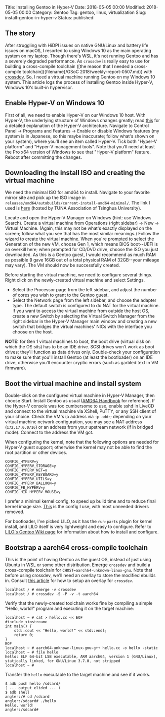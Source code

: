 Title: Installing Gentoo in Hyper-V
Date: 2018-05-05 00:00
Modified: 2018-05-05 00:00
Category: Gentoo
Tag: gentoo, linux, virtualization
Slug: install-gentoo-in-hyper-v
Status: published

## The story

After struggling with HiDPI issues on native GNU/Linux and battery life issues on macOS, I resorted to using Windows 10 as the main operating system on my laptop. Though there's WSL, it's not running Gentoo and has a severely degraded performance. As `crossdev` is really easy to use for building a cross-compile toolchain ([the reason that I needed a cross-compile toolchain]({filename}/GSoC 2018/weekly-report-0507.md)) with [crossdev](https://wiki.gentoo.org/wiki/Crossdev). So, I need a virtual machine running Gentoo on my Windows 10 system. This article logs the process of installing Gentoo inside Hyper-V, Windows 10's built-in hypervisor.

## Enable Hyper-V on Windows 10

First of all, we need to enable Hyper-V on our Windows 10 host. With Hyper-V, the underlying structure of Windows changes greatly; read [this](https://docs.microsoft.com/en-us/virtualization/hyper-v-on-windows/reference/hyper-v-architecture) for a detailed explanation of the Hyper-V architecture. Navigate to Control Panel -> Programs and Features -> Enable or disable Windows features (my system is in Japanese, so this maybe inaccurate; follow what's shown on your system), where you'll see an item called Hyper-V. Tick both "Hyper-V platform" and "Hyper-V management tools". Note that you'll need at least the Pro x64 version of Windows to see that "Hyper-V platform" feature. Reboot after committing the changes.

## Downloading the install ISO and creating the virtual machine

We need the minimal ISO for amd64 to install. Navigate to your favorite mirror site and pick up the ISO image in `releases/amd64/autobuilds/current-install-amd64-minimal/`. The link I used is [here](https://mirrors.tuna.tsinghua.edu.cn/gentoo/releases/amd64/autobuilds/current-install-amd64-minimal/install-amd64-minimal-20180415T214502Z.iso) (hosted by TUNA Association of Tsinghua University).

Locate and open the Hyper-V Manager on Windows (hint: use Windows Search). Create a virtual machine from Operations (right sidebar) -> New -> Virtual Machine. (Again, this may not be what's exactly displayed on the screen; follow what you see that has the most similar meanings.) Follow the wizard to create the virtual machine. When you're prompted to select the Generation of the new VM, choose Gen 1, which means BIOS boot--UEFI is an overkill here; when prompted for CD/DVD drive, choose the ISO you just downloaded. As this is a Gentoo guest, I would recommend as much RAM as possible (I gave 16GB out of a total physical RAM of 32GB--your mileage may vary). The VM should now be successfully created.

Before starting the virtual machine, we need to configure several things. Right click on the newly-created virtual machine and select Settings.

  * Select the Processor page from the left sidebar, and adjust the number of cores you wish to grant to the Gentoo guest. 
  * Select the Network page from the left sidebar, and choose the adapter type. The default switch is configured to do NAT for the virtual machine. If you want to access the virtual machine from outside the host OS, create a new Switch by selecting the Virtual Switch Manager from the right sidebar in the Hyper-V Manager main window and creating a new switch that bridges the virtual machines' NICs with the interface you choose on the host.

**NOTE:** for Gen 1 virtual machines to boot, the boot drive (virtual disk on which the OS sits) has to be an IDE drive. SCSI drives won't work as boot drives; they'll function as data drives only. Double-check your configuration to make sure that you'll install Gentoo (at least the bootloader) on an IDE drive, otherwise you'll encounter cryptic errors (such as garbled text in VM firmware).

## Boot the virtual machine and install system

Double-click on the configured virtual machine in Hyper-V Manager, then choose Start. Install Gentoo as usual ([AMD64 Handbook](https://wiki.gentoo.org/wiki/Handbook:AMD64) for reference). If the Hyper-V console was too cumbersome to use, enable sshd in LiveCD and connect to the virtual machine via XShell, PuTTY, or any SSH client of your choice. Check the VM's ip address via `ip addr`; depending on your virtual machine network configuration, you may see a NAT address (`172.17.0.0/16`) or an address from your upstream network (if in bridged mode). Connect to the address the VM got.

When configuring the kernel, note that the following options are needed for Hyper-V guest support; otherwise the kernel may not be able to find the root partition or other devices.

	CONFIG_HYPERV=y
	CONFIG_HYPERV_STORAGE=y
	CONFIG_HYPERV_NET=y
	CONFIG_HYPERV_KEYBOARD=y
	CONFIG_HYPERV_UTILS=y
	CONFIG_HYPERV_BALLOON=y
	CONFIG_FB_HYPERV=y
	CONFIG_HID_HYPERV_MOUSE=y

I prefer a minimal kernel config, to speed up build time and to reduce final kernel image size. [This](https://gist.github.com/KireinaHoro/cfa71bb97e8e893ac854407b151ae360) is the config I use, with most unneeded drivers removed.

For bootloader, I've picked LILO, as it has the `run-parts` plugin for kernel install, and LILO itself is very lightweight and easy to configure. Refer to [LILO's Gentoo Wiki page](https://wiki.gentoo.org/wiki/LILO) for information about how to install and configure.

## Bootstrap a aarch64 cross-compile toolchain

This is the point of having Gentoo as the guest OS, instead of just using Ubuntu in WSL or some other distribution. Emerge `crossdev` and build a cross-compile toolchain for `CHOST=aarch64-unknown-linux-gnu`. Note that before using crossdev, we'll need an overlay to store the modified ebuilds in. Consult [this article](https://wiki.gentoo.org/wiki/Custom_repository#Crossdev) for how to setup an overlay for `crossdev`.

	localhost / # emerge -v crossdev
	localhost / # crossdev -S -P -v -t aarch64
	
Verify that the newly-created toolchain works fine by compiling a simple "Hello, world!" program and executing it on the target machine:

	localhost ~ # cat > hello.cc << EOF
	#include <iostream>
	int main() {
		std::cout << "Hello, world!" << std::endl;
		return 0;
	}
	EOF
	localhost ~ # aarch64-unknown-linux-gnu-g++ hello.cc -o hello -static
	localhost ~ # file hello
	hello: ELF 64-bit LSB executable, ARM aarch64, version 1 (GNU/Linux), statically linked, for GNU/Linux 3.7.0, not stripped
	localhost ~ #

Transfer the `hello` executable to the target machine and see if it works.

	$ adb push hello /sdcard/
	( ... output elided ... )
	$ adb shell
	angler:/# cd /sdcard
	angler:/sdcard# ./hello
	Hello, world!
	angler:/sdcard#

